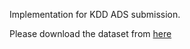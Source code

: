 Implementation for KDD ADS submission.


Please download the dataset from [here](https://www.dropbox.com/scl/fo/jt5h1f82iycjb8elybmlz/h?rlkey=bjcmny486ddf7m0j7b9uok9ww&e=1&dl=0) 